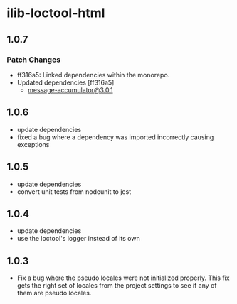 # ilib-loctool-html

## 1.0.7

### Patch Changes

- ff316a5: Linked dependencies within the monorepo.
- Updated dependencies [ff316a5]
  - message-accumulator@3.0.1

## 1.0.6

- update dependencies
- fixed a bug where a dependency was imported incorrectly causing
  exceptions

## 1.0.5

- update dependencies
- convert unit tests from nodeunit to jest

## 1.0.4

- update dependencies
- use the loctool's logger instead of its own

## 1.0.3

- Fix a bug where the pseudo locales were not initialized properly.
  This fix gets the right set of locales from the project settings to
  see if any of them are pseudo locales.
